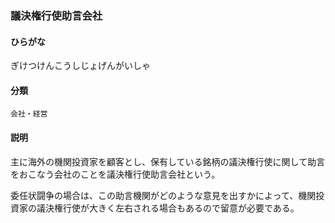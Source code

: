 <div style="display:none;">

## [あ行](securities-terms?id=あ行)
## [か行](securities-terms?id=か行)

</div>

### 議決権行使助言会社

#### ひらがな

ぎけつけんこうしじょげんがいしゃ

#### 分類

`会社・経営`

#### 説明

主に海外の機関投資家を顧客とし、保有している銘柄の議決権行使に関して助言をおこなう会社のことを議決権行使助言会社という。
 
委任状闘争の場合は、この助言機関がどのような意見を出すかによって、機関投資家の議決権行使が大きく左右される場合もあるので留意が必要である。

<div style="display:none;">

## [さ行](securities-terms?id=さ行)
## [た行](securities-terms?id=た行)
## [な行](securities-terms?id=な行)
## [は行](securities-terms?id=は行)
## [ま行](securities-terms?id=ま行)
## [や行](securities-terms?id=や行)
## [ら行](securities-terms?id=ら行)
## [わ行](securities-terms?id=わ行)
## [英数字・記号](securities-terms?id=英数字・記号)

</div>

